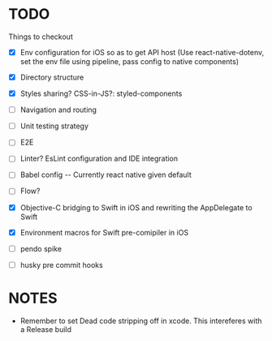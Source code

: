 # TODO
Things to checkout

- [x] Env configuration for iOS so as to get API host (Use react-native-dotenv, set the env file using pipeline, pass config to native components)
- [x] Directory structure
- [x] Styles sharing? CSS-in-JS?: styled-components
- [ ] Navigation and routing
- [ ] Unit testing strategy
- [ ] E2E
- [ ] Linter? EsLint configuration and IDE integration
- [ ] Babel config -- Currently react native given default
- [ ] Flow?
- [x] Objective-C bridging to Swift in iOS and rewriting the AppDelegate to Swift
- [x] Environment macros for Swift pre-comipiler in iOS
- [ ] pendo spike
- [ ] husky pre commit hooks


# NOTES
- Remember to set Dead code stripping off in xcode. This intereferes with a Release build
